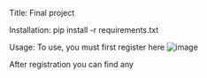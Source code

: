Title: Final project

Installation: pip install -r requirements.txt

Usage: 
To use, you must first register here 
![image](https://user-images.githubusercontent.com/77568734/143138515-7911a20a-59e8-4b29-8d38-62cc708877d7.png)

After registration you can find any
